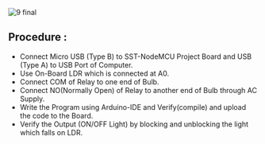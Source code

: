 ![9 final](https://user-images.githubusercontent.com/65058286/155886367-aeb432a5-5e1a-43f8-b728-e9c558db3e28.svg)
## Procedure :
- Connect Micro USB (Type B) to SST-NodeMCU Project Board and USB (Type A) to USB Port of Computer. 
- Use On-Board LDR which is connected at A0.
- Connect COM of Relay to one end of Bulb.
- Connect NO(Normally Open) of Relay to another end of Bulb through AC Supply.
- Write the Program using Arduino-IDE and Verify(compile) and upload the code to the Board.
- Verify the Output (ON/OFF Light) by blocking and unblocking the light which falls on LDR.
